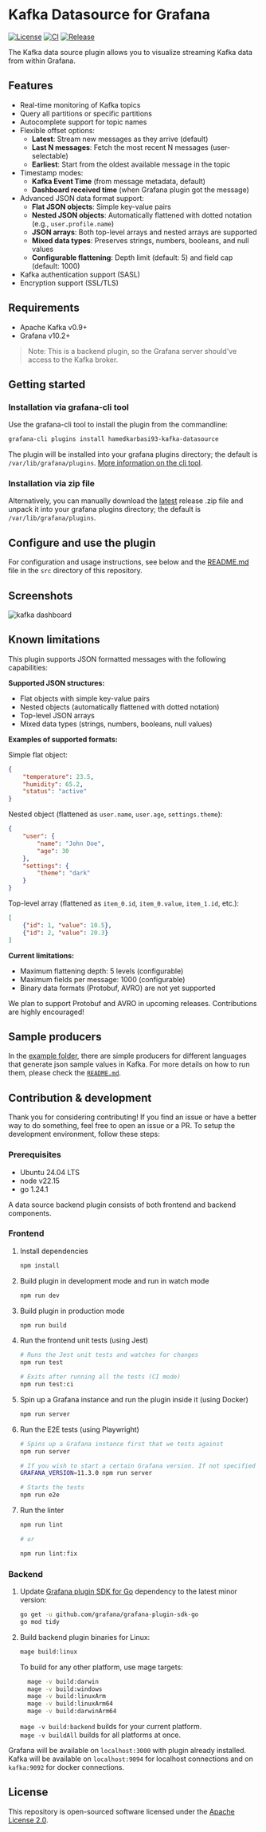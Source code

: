 # Kafka Datasource for Grafana

[![License](https://img.shields.io/github/license/hoptical/grafana-kafka-datasource)](LICENSE)
[![CI](https://github.com/hoptical/grafana-kafka-datasource/actions/workflows/ci.yml/badge.svg)](https://github.com/hoptical/grafana-kafka-datasource/actions/workflows/ci.yml)
[![Release](https://github.com/hoptical/grafana-kafka-datasource/actions/workflows/release.yml/badge.svg)](https://github.com/hoptical/grafana-kafka-datasource/actions/workflows/release.yml)

The Kafka data source plugin allows you to visualize streaming Kafka data from within Grafana.

## Features

- Real-time monitoring of Kafka topics
- Query all partitions or specific partitions
- Autocomplete support for topic names
- Flexible offset options:
   - **Latest**: Stream new messages as they arrive (default)
   - **Last N messages**: Fetch the most recent N messages (user-selectable)
   - **Earliest**: Start from the oldest available message in the topic
- Timestamp modes: 
   - **Kafka Event Time** (from message metadata, default)
   - **Dashboard received time** (when Grafana plugin got the message)
- Advanced JSON data format support:
   - **Flat JSON objects**: Simple key-value pairs
   - **Nested JSON objects**: Automatically flattened with dotted notation (e.g., `user.profile.name`)
   - **JSON arrays**: Both top-level arrays and nested arrays are supported
   - **Mixed data types**: Preserves strings, numbers, booleans, and null values
   - **Configurable flattening**: Depth limit (default: 5) and field cap (default: 1000)
- Kafka authentication support (SASL)
- Encryption support (SSL/TLS)

## Requirements

- Apache Kafka v0.9+
- Grafana v10.2+

> Note: This is a backend plugin, so the Grafana server should've access to the Kafka broker.

## Getting started

### Installation via grafana-cli tool

Use the grafana-cli tool to install the plugin from the commandline:

```bash
grafana-cli plugins install hamedkarbasi93-kafka-datasource
```

The plugin will be installed into your grafana plugins directory; the default is `/var/lib/grafana/plugins`. [More information on the cli tool](https://grafana.com/docs/grafana/latest/administration/cli/#plugins-commands).

### Installation via zip file

Alternatively, you can manually download the [latest](https://github.com/hoptical/grafana-kafka-datasource/releases/latest) release .zip file and unpack it into your grafana plugins directory; the default is `/var/lib/grafana/plugins`.

## Configure and use the plugin

For configuration and usage instructions, see below and the [README.md](src/README.md) file in the `src` directory of this repository.

## Screenshots

![kafka dashboard](https://raw.githubusercontent.com/hoptical/grafana-kafka-datasource/86ea8d360bfd67cfed41004f80adc39219983210/src/img/graph.gif)

## Known limitations

This plugin supports JSON formatted messages with the following capabilities:

**Supported JSON structures:**
- Flat objects with simple key-value pairs
- Nested objects (automatically flattened with dotted notation)
- Top-level JSON arrays
- Mixed data types (strings, numbers, booleans, null values)

**Examples of supported formats:**

Simple flat object:
```json
{
    "temperature": 23.5,
    "humidity": 65.2,
    "status": "active"
}
```

Nested object (flattened as `user.name`, `user.age`, `settings.theme`):
```json
{
    "user": {
        "name": "John Doe",
        "age": 30
    },
    "settings": {
        "theme": "dark"
    }
}
```

Top-level array (flattened as `item_0.id`, `item_0.value`, `item_1.id`, etc.):
```json
[
    {"id": 1, "value": 10.5},
    {"id": 2, "value": 20.3}
]
```

**Current limitations:**
- Maximum flattening depth: 5 levels (configurable)
- Maximum fields per message: 1000 (configurable)
- Binary data formats (Protobuf, AVRO) are not yet supported

We plan to support Protobuf and AVRO in upcoming releases. Contributions are highly encouraged!

## Sample producers

In the [example folder](https://github.com/hoptical/grafana-kafka-datasource/tree/main/example), there are simple producers for different languages that generate json sample values in Kafka. For more details on how to run them, please check the [`README.md`](https://github.com/hoptical/grafana-kafka-datasource/blob/main/example/README.md).

## Contribution & development

Thank you for considering contributing! If you find an issue or have a better way to do something, feel free to open an issue or a PR. To setup the development environment, follow these steps:

### Prerequisites

- Ubuntu 24.04 LTS
- node v22.15
- go 1.24.1

A data source backend plugin consists of both frontend and backend components.

### Frontend

1. Install dependencies

   ```bash
   npm install
   ```

2. Build plugin in development mode and run in watch mode

   ```bash
   npm run dev
   ```

3. Build plugin in production mode

   ```bash
   npm run build
   ```


4. Run the frontend unit tests (using Jest)

   ```bash
   # Runs the Jest unit tests and watches for changes
   npm run test

   # Exits after running all the tests (CI mode)
   npm run test:ci
   ```

5. Spin up a Grafana instance and run the plugin inside it (using Docker)

   ```bash
   npm run server
   ```


6. Run the E2E tests (using Playwright)

   ```bash
   # Spins up a Grafana instance first that we tests against
   npm run server

   # If you wish to start a certain Grafana version. If not specified will use latest by default
   GRAFANA_VERSION=11.3.0 npm run server

   # Starts the tests
   npm run e2e
   ```

7. Run the linter

   ```bash
   npm run lint

   # or

   npm run lint:fix
   ```

### Backend

1. Update [Grafana plugin SDK for Go](https://grafana.com/developers/plugin-tools/key-concepts/backend-plugins/grafana-plugin-sdk-for-go) dependency to the latest minor version:

   ```bash
   go get -u github.com/grafana/grafana-plugin-sdk-go
   go mod tidy
   ```

2. Build backend plugin binaries for Linux:

   ```bash
   mage build:linux
   ```

   To build for any other platform, use mage targets:

   ```bash
     mage -v build:darwin
     mage -v build:windows
     mage -v build:linuxArm
     mage -v build:linuxArm64
     mage -v build:darwinArm64
   ```

   `mage -v build:backend` builds for your current platform.  
   `mage -v buildAll` builds for all platforms at once.

Grafana will be available on `localhost:3000` with plugin already installed.  
Kafka will be available on `localhost:9094` for localhost connections and on `kafka:9092` for docker connections.

## License

This repository is open-sourced software licensed under the [Apache License 2.0](https://www.apache.org/licenses/LICENSE-2.0).
